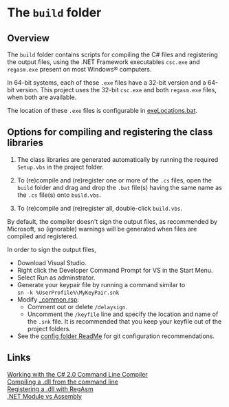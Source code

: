 # The `build` folder

## Overview

The `build` folder contains scripts for compiling the C# files and registering the output files, using the .NET Framework executables `csc.exe` and `regasm.exe` present on most Windows&reg; computers.  

In 64-bit systems, each of these `.exe` files have a 32-bit version and a 64-bit version. This project uses the 32-bit `csc.exe` and both `regasm.exe` files, when both are available.

The location of these `.exe` files is configurable in [exeLocations.bat].

## Options for compiling and registering the class libraries

1. The class libraries are generated automatically by running the required `Setup.vbs` in the project folder.  

2. To (re)compile and (re)register one or more of the `.cs` files, open the `build` folder and drag and drop the `.bat` file(s) having the same name as the `.cs` file(s) onto `build.vbs`.  

3. To (re)compile and (re)register all, double-click `build.vbs`.  

By default, the compiler doesn't sign the output files, as recommended by Microsoft, so (ignorable) warnings will be generated when files are compiled and registered.

In order to sign the output files,

- Download Visual Studio.  
- Right click the Developer Command Prompt for VS in the Start Menu.
- Select Run as adminstrator.
- Generate your keypair file by running a command similar to  
  `sn -k %UserProfile%\MyKeyPair.snk`
- Modify [_common.rsp]:
  - Comment out or delete `/delaysign`.
  - Uncomment the `/keyfile` line and specify the location and name of     the `.snk` file. It is recommended that you keep your keyfile out     of the project folders.
- See the [config folder ReadMe] for git configuration recommendations.

[exeLocations.bat]: ../config/exeLocations.bat "../config/exeLocations.bat"
[_common.rsp]: ../rsp/_common.rsp
[config folder ReadMe]: ../config/ReadMe.md#user-content-recommended-git-configuration

## Links

[Working with the C# 2.0 Command Line Compiler](https://learn.microsoft.com/en-us/previous-versions/ms379563(v=vs.80) "From learn.microsoft.com. Dated but still very useful")  
[Compiling a .dll from the command line](https://learn.microsoft.com/en-us/dotnet/csharp/language-reference/compiler-options/command-line-building-with-csc-exe "learn.microsoft.com")  
[Registering a .dll with RegAsm](http://stackoverflow.com/questions/13931337/register-comdlg32-dll-gets-regsvr32-dllregisterserver-entry-point-was-not-found "stackoverflow.com")  
[.NET Module vs Assembly](https://stackoverflow.com/questions/9271805/net-module-vs-assembly "stackoverflow.com")  
